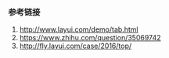 





### 参考链接

1. http://www.layui.com/demo/tab.html
2. https://www.zhihu.com/question/35069742
3. http://fly.layui.com/case/2016/top/
